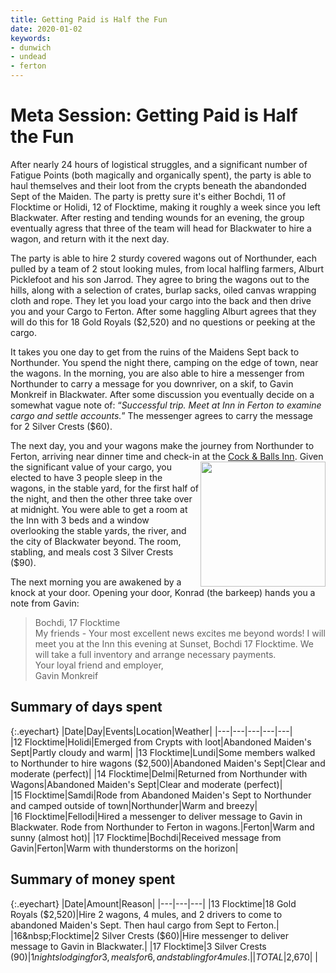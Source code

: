 ```yaml
---
title: Getting Paid is Half the Fun  
date: 2020-01-02
keywords:
- dunwich
- undead
- ferton
---
```


# Meta Session: Getting Paid is Half the Fun  

After nearly 24 hours of logistical struggles, and a significant number of Fatigue Points (both magically and organically spent), the party is able to haul themselves and their loot from the crypts beneath the abandonded Sept of the Maiden.  The party is pretty sure it's either Bochdi, 11 of Flocktime or Holidi, 12 of Flocktime, making it roughly a week since you left Blackwater.  After resting and tending wounds for an evening, the group eventually agress that three of the team will head for Blackwater to hire a wagon, and return with it the next day.  

The party is able to hire 2 sturdy covered wagons out of Northunder, each pulled by a team of 2 stout looking mules, from local halfling farmers, Alburt Picklefoot and his son Jarrod.  They agree to bring the wagons out to the hills, along with a selection of crates, burlap sacks, oiled canvas wrapping cloth and rope. They let you load your cargo into the back and then drive you and your Cargo to Ferton.  After some haggling Alburt agrees that they will do this for 18 Gold Royals ($2,520) and no questions or peeking at the cargo.  

It takes you one day to get from the ruins of the Maidens Sept back to Northunder.  You spend the night there, camping on the edge of town, near the wagons.  In the morning, you are also able to hire a messenger from Northunder to carry a message for you downriver, on a skif, to Gavin Monkreif in Blackwater.  After some discussion you eventually decide on a somewhat vague note of: “*Successful trip.  Meet at Inn in Ferton to examine cargo and settle accounts.*”  The messenger agrees to carry the message for 2 Silver Crests ($60).  

The next day, you and your wagons make the journey from Northunder to Ferton, arriving near dinner time and check-in at the [Cock & Balls Inn](https://rickosborne.github.io/blackwater/guide/105-blackwater-city.html#cock-&-balls-inn).  <img src="https://rickosborne.github.io/blackwater/images/Cock%20and%20Balls%20Sign.png" align="right" height="200"> Given the significant value of your cargo, you elected to have 3 people sleep in the wagons, in the stable yard, for the first half of the night, and then the other three take over at midnight.  You were able to get a room at the Inn with 3 beds and a window overlooking the stable yards, the river, and the city of Blackwater beyond.  The room, stabling, and meals cost 3 Silver Crests ($90).

The next morning you are awakened by a knock at your door.  Opening your door, Konrad (the barkeep) hands you a note from Gavin:   

> Bochdi, 17 Flocktime  
> My friends - 
> Your most excellent news excites me beyond words!  I will meet you at the Inn this evening at Sunset, Bochdi 17 Flocktime.  We will take a full inventory and arrange necessary payments.  
> Your loyal friend and employer,  
> Gavin Monkreif  

## Summary of days spent

{:.eyechart}
|Date|Day|Events|Location|Weather|
|---|---|---|---|---|
|12&nbsp;Flocktime|Holidi|Emerged from Crypts with loot|Abandoned Maiden's Sept|Partly cloudy and warm|
|13&nbsp;Flocktime|Lundi|Some members walked to Northunder to hire wagons ($2,500)|Abandoned Maiden's Sept|Clear and moderate (perfect)|
|14&nbsp;Flocktime|Delmi|Returned from Northunder with Wagons|Abandoned Maiden's Sept|Clear and moderate (perfect)|
|15&nbsp;Flocktime|Samdi|Rode from Abandoned Maiden's Sept to Northunder and camped outside of town|Northunder|Warm and breezy|
|16&nbsp;Flocktime|Fellodi|Hired a messenger to deliver message to Gavin in Blackwater.  Rode from Northunder to Ferton in wagons.|Ferton|Warm and sunny (almost hot)|
|17&nbsp;Flocktime|Bochdi|Received message from Gavin|Ferton|Warm with thunderstorms on the horizon|
  
## Summary of money spent

{:.eyechart}
|Date|Amount|Reason|
|---|---|---|
|13&nbsp;Flocktime|18 Gold Royals ($2,520)|Hire 2 wagons, 4 mules, and 2 drivers to come to abandoned Maiden's Sept.  Then haul cargo from Sept to Ferton.|
|16&nbsp;Flocktime|2 Silver Crests ($60)|Hire messenger to deliver message to Gavin in Blackwater.|
|17&nbsp;Flocktime|3 Silver Crests ($90)|1 nights lodging for 3, meals for 6, and stabling for 4 mules.|  
|TOTAL|$2,670| |  

